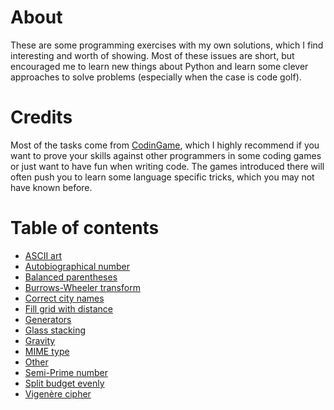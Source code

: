 # About
These are some programming exercises with my own solutions, which I find interesting and worth of showing. Most of these issues are short, but encouraged me to learn new things about Python and learn some clever approaches to solve problems (especially when the case is code golf).

# Credits
Most of the tasks come from [CodinGame](https://www.codingame.com/profile/b537e4e78f44fe5c659ad1737201c01f7716321), which I highly recommend if you want to prove your skills against other programmers in some coding games or just want to have fun when writing code. The games introduced there will often push you to learn some language specific tricks, which you may not have known before.

# Table of contents
- [ASCII art](https://github.com/pawelzar/python-snippets/tree/master/ascii_art)
- [Autobiographical number](https://github.com/pawelzar/python-snippets/tree/master/autobiographical_number)
- [Balanced parentheses](https://github.com/pawelzar/python-snippets/tree/master/balanced_parentheses)
- [Burrows-Wheeler transform](https://github.com/pawelzar/python-snippets/tree/master/burrows_wheeler_transform)
- [Correct city names](https://github.com/pawelzar/python-snippets/tree/master/correct_city_names)
- [Fill grid with distance](https://github.com/pawelzar/python-snippets/tree/master/fill_grid_with_distance)
- [Generators](https://github.com/pawelzar/python-snippets/tree/master/generators)
- [Glass stacking](https://github.com/pawelzar/python-snippets/tree/master/glass_stacking)
- [Gravity](https://github.com/pawelzar/python-snippets/tree/master/gravity)
- [MIME type](https://github.com/pawelzar/python-snippets/tree/master/mime_type)
- [Other](https://github.com/pawelzar/python-snippets/tree/master/other)
- [Semi-Prime number](https://github.com/pawelzar/python-snippets/tree/master/semi_prime_number)
- [Split budget evenly](https://github.com/pawelzar/python-snippets/tree/master/split_budget)
- [Vigenère cipher](https://github.com/pawelzar/python-snippets/tree/master/vigenere_cipher)
